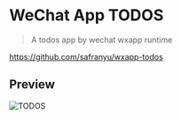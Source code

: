# WeChat App TODOS

> A todos app by wechat wxapp runtime

https://github.com/safranyu/wxapp-todos

## Preview

![TODOS](http://oltmqb37p.bkt.clouddn.com/todo.gif)

